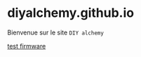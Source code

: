 # diyalchemy.github.io

Bienvenue sur le site `DIY alchemy`

[test firmware](https://your_github_user_name.github.io/firmware/test_1k.bin)
